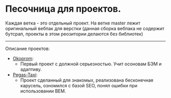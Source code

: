 # Песочница для проектов. 
Каждая ветка - это отдельный проект. 
На ветке master лежит оригинальный вебпак для верстки (данная сборка вебпака не содержит бутсрап, проекты в этом реозитории делаются без библиотек)

____
Описание проектов: 
+ [Okoprom](https://github.com/Hiagar11/SandBox_Traning/tree/Okoprom):  
    + Первый проект с должной серьезностью. Учит осоновам БЭМ и адаптиву.
+ [Pegas-Taxi](https://github.com/Hiagar11/SandBox_Traning/edit/PegasTaxi_Landing/README.md):
    + Проект сделанный для знакомых, реализована бесконечная карусель, озномился с базой SEO, понял ошибки при использовании BEM.
